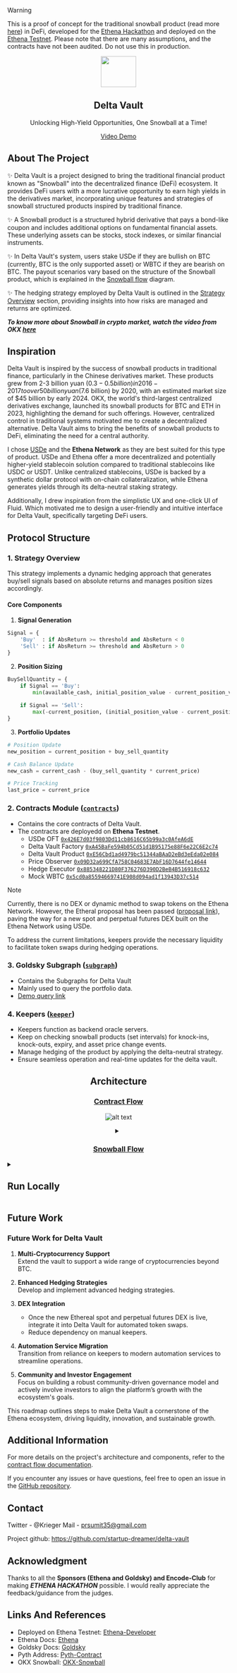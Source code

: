 > [!WARNING]  
> This is a proof of concept for the traditional snowball product (read more [here](https://www.allianzgi.com/en/insights/the-china-briefing/snowballs-and-structured-products)) in DeFi, developed for the [Ethena Hackathon](https://www.encode.club/ethena-hackathon) and deployed on the [Ethena Testnet](https://network.ethena.fi/developers). Please note that there are many assumptions, and the contracts have not been audited. Do not use this in production.

<p align = "center"> 
  <img src="./resources/icon.png" height="70" width="80" style="">
  <h2 align="center">Delta Vault</h2>
</p align = "center">
<p align="center">Unlocking High-Yield Opportunities, One Snowball at a Time!</p>
  <p align="center">
    <a href="https://youtu.be/OonCafY-Ung">Video Demo</a>
  </p>

<!-- 
MockWBTC deployed to: 0x5cd0a85594669741E908d094ad1f13943D37c514 /
DeltaVaultProduct deployed to: 0xE56Cbd1ad4979bc51344aBAaD2eBd3eEda02e084 /
PriceObserver deployed to: 0x09D32a699CfA758C04683E7AbF16D7644fe14644 /
HedgeExecutor deployed to: 0x885348221D80F376276D390D2BeB4B516918c632 /
DeltaVaultFactory deployed to: 0xA45BaFe594b05Cd51d1B95175e88F6e22C6E2c74 / 
-->


## About The Project

✨ Delta Vault is a project designed to bring the traditional financial product known as "Snowball" into the decentralized finance (DeFi) ecosystem. It provides DeFi users with a more lucrative opportunity to earn high yields in the derivatives market, incorporating unique features and strategies of snowball structured products inspired by traditional finance.

✨ A Snowball product is a structured hybrid derivative that pays a bond-like coupon and includes additional options on fundamental financial assets. These underlying assets can be stocks, stock indexes, or similar financial instruments.

✨ In Delta Vault's system, users stake USDe if they are bullish on BTC (currently, BTC is the only supported asset) or WBTC if they are bearish on BTC. The payout scenarios vary based on the structure of the Snowball product, which is explained in the [Snowball flow](#snowball-flow) diagram.

✨ The hedging strategy employed by Delta Vault is outlined in the [Strategy Overview](strategy-overview) section, providing insights into how risks are managed and returns are optimized.

***To know more about Snowball in crypto market, watch the video from OKX [here](https://static.okx.com/cdn/help/okex/earn/Snowball_video_english.mp4)***


## Inspiration

Delta Vault is inspired by the success of snowball products in traditional finance, particularly in the Chinese derivatives market. These products grew from 2-3 billion yuan ($0.3-0.5 billion) in 2016-2017 to over 50 billion yuan ($7.6 billion) by 2020, with an estimated market size of $45 billion by early 2024. OKX, the world's third-largest centralized derivatives exchange, launched its snowball products for BTC and ETH in 2023, highlighting the demand for such offerings. However, centralized control in traditional systems motivated me to create a decentralized alternative. Delta Vault aims to bring the benefits of snowball products to DeFi, eliminating the need for a central authority.

I chose [USDe](https://ethena.fi/) and the **Ethena Network** as they are best suited for this type of product. USDe and Ethena offer a more decentralized and potentially higher-yield stablecoin solution compared to traditional stablecoins like USDC or USDT. Unlike centralized stablecoins, USDe is backed by a synthetic dollar protocol with on-chain collateralization, while Ethena generates yields through its delta-neutral staking strategy.

Additionally, I drew inspiration from the simplistic UX and one-click UI of Fluid. Which motivated me to design a user-friendly and intuitive interface for Delta Vault, specifically targeting DeFi users.

## Protocol Structure

### 1. Strategy Overview

This strategy implements a dynamic hedging approach that generates buy/sell signals based on absolute returns and manages position sizes accordingly.

#### Core Components

1. **Signal Generation**
```python
Signal = {
    'Buy'  : if AbsReturn >= threshold and AbsReturn < 0
    'Sell' : if AbsReturn >= threshold and AbsReturn > 0
}
```

2. **Position Sizing**
```python
BuySellQuantity = {
    if Signal == 'Buy':
        min(available_cash, initial_position_value - current_position_value) / current_price
        
    if Signal == 'Sell':
        max(-current_position, (initial_position_value - current_position_value) / current_price)
}
```

3. **Portfolio Updates**
```python
# Position Update
new_position = current_position + buy_sell_quantity

# Cash Balance Update
new_cash = current_cash - (buy_sell_quantity * current_price)

# Price Tracking
last_price = current_price
```

### 2. Contracts Module ([`contracts`](./delta-vault-contracts))

- Contains the core contracts of Delta Vault.
- The contracts are deployedd on **Ethena Testnet**.
  - USDe OFT [`0x426E7d03f9803Dd11cb8616C65b99a3c0AfeA6dE`](https://explorer-ethena-testnet-0.t.conduit.xyz/token/0x426E7d03f9803Dd11cb8616C65b99a3c0AfeA6dE)
  - Delta Vault Factory [`0xA45BaFe594b05Cd51d1B95175e88F6e22C6E2c74`](https://explorer-ethena-testnet-0.t.conduit.xyz/address/0xA45BaFe594b05Cd51d1B95175e88F6e22C6E2c74)
  - Delta Vault Product [`0xE56Cbd1ad4979bc51344aBAaD2eBd3eEda02e084`](https://explorer-ethena-testnet-0.t.conduit.xyz/address/0xE56Cbd1ad4979bc51344aBAaD2eBd3eEda02e084)
  - Price Observer [`0x09D32a699CfA758C04683E7AbF16D7644fe14644`](https://explorer-ethena-testnet-0.t.conduit.xyz/address/0x09D32a699CfA758C04683E7AbF16D7644fe14644?tab=internal_txns)
  - Hedge Executor [`0x885348221D80F376276D390D2BeB4B516918c632`](https://explorer-ethena-testnet-0.t.conduit.xyz/address/0x885348221D80F376276D390D2BeB4B516918c632)
  - Mock WBTC [`0x5cd0a85594669741E908d094ad1f13943D37c514`](https://explorer-ethena-testnet-0.t.conduit.xyz/address/0x5cd0a85594669741E908d094ad1f13943D37c514?tab=internal_txns)

> [!NOTE]
> Currently, there is no DEX or dynamic method to swap tokens on the Ethena Network. However, the Etheral proposal has been passed ([proposal link](https://gov.ethenafoundation.com/t/introducing-ethereal-request-to-ethena-governance-on-integration/154/17)), paving the way for a new spot and perpetual futures DEX built on the Ethena Network using USDe.
> 
> To address the current limitations, keepers provide the necessary liquidity to facilitate token swaps during hedging operations.

### 3. Goldsky Subgraph ([`subgraph`](./delta-vault-goldsky-subgraph))

- Contains the Subgraphs for Delta Vault
- Mainly used to query the portfolio data.
- [Demo query link](https://api.goldsky.com/api/public/project_cm3z3gioefix501v6daxi2u5a/subgraphs/delta-vault/1.0.0/gn)

### 4. Keepers ([`keeper`](./keeper))

- Keepers function as backend oracle servers.
- Keep on checking snowball products (set intervals) for knock-ins, knock-outs, expiry, and asset price change events.
- Manage hedging of the product by applying the delta-neutral strategy.
- Ensure seamless operation and real-time updates for the delta vault.

<center>

## Architecture

### [Contract Flow](./resources/contract_flow.png)
![alt text](/resources/contract_flow.png)

<details>
<summary>

### [Snowball Flow](./resources/snowball-flow.png)

</summary>


![alt text](/resources/snowball-flow.png)
</details>

</center>

<details>
<summary>

## Run Locally

</summary>

### Prerequisites

Before running the project locally, ensure you have the following installed:

- [Git](https://git-scm.com/downloads)
- [Node.js](https://nodejs.org/)
- [Docker](https://www.docker.com/get-started)

### Setting Up the Project

Follow these steps to set up and run the project locally:

1. **Clone the Repository**

   Open your terminal and run:

   ```bash
   git clone git@github.com:startup-dreamer/delta-vault.git
   ```

2. **Navigate to the Client Directory**

   ```bash
   cd delta-vault/delta-vault-client
   ```

3. **Install Dependencies**

   ```bash
   npm install
   ```

4. **Run the Interface Locally**

   ```bash
   npm run dev
   ```

   This command starts the development server, allowing you to access the interface at `http://localhost:3000`.

### Running the Keeper Service

The keeper service monitors snowball products and applies the delta-neutral strategy. To run it locally:

1. **Navigate to the Keeper Directory**

   ```bash
   cd delta-vault/keeper
   ```

2. **Set Up Environment Variables**

   Copy the example environment file:

   ```bash
   cp .env.example .env
   ```

   Edit the `.env` file to include your environment variables.

3. **Build and Start the Keeper Service**

   ```bash
   docker-compose up --build
   ```

   This command builds and starts the keeper service using Docker.

### Configuration Details

- **RPC_URL**: Set this to the URL where the contracts are deployed (e.g., Ethena Testnet).
- **Address**: Use the corresponding addresses of the deployed contracts on the same network.

Ensure these configurations are correctly set in your `.env` file to enable seamless operation.

</details>

## Future Work

### Future Work for Delta Vault

1. **Multi-Cryptocurrency Support**  
   Extend the vault to support a wide range of cryptocurrencies beyond BTC.

2. **Enhanced Hedging Strategies**  
   Develop and implement advanced hedging strategies.

4. **DEX Integration**  
   - Once the new Ethereal spot and perpetual futures DEX is live, integrate it into Delta Vault for automated token swaps.  
   - Reduce dependency on manual keepers.

5. **Automation Service Migration**  
   Transition from reliance on keepers to modern automation services to streamline operations.

6. **Community and Investor Engagement**  
   Focus on building a robust community-driven governance model and actively involve investors to align the platform’s growth with the ecosystem's goals.


This roadmap outlines steps to make Delta Vault a cornerstone of the Ethena ecosystem, driving liquidity, innovation, and sustainable growth.


## Additional Information

For more details on the project's architecture and components, refer to the [contract flow documentation](contract_flow.md).

If you encounter any issues or have questions, feel free to open an issue in the [GitHub repository](https://github.com/startup-dreamer/delta-vault/issues). 

## Contact
Twitter - @Krieger Mail - prsumit35@gmail.com

Project github: https://github.com/startup-dreamer/delta-vault


## Acknowledgment

Thanks to all the **Sponsors (Ethena and Goldsky) and Encode-Club** for making ***ETHENA
HACKATHON*** possible. I would really appreciate the feedback/guidance from the judges.

## Links And References
- Deployed on Ethena Testnet: [Ethena-Developer](https://network.ethena.fi/developers)
- Ethena Docs: [Ethena](https://ethena-labs.gitbook.io/ethena-labs)
- Goldsky Docs: [Goldsky](https://docs.goldsky.com/)
- Pyth Address: [Pyth-Contract](https://docs.pyth.network/price-feeds/contract-addresses)
- OKX Snowball: [OKX-Snowball](https://www.okx.com/earn/snowball)
